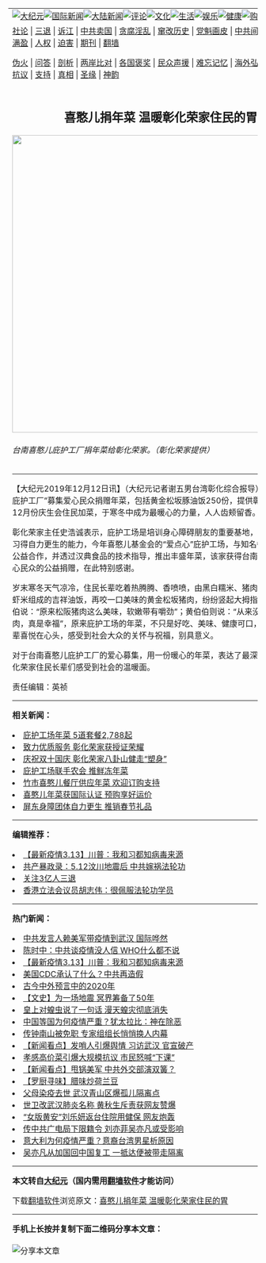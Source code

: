<a name="1" id="1" target="_blank"></a><span id="1"></span>
<table align=center border="0"><tr><td colspan="2" VALIGN=TOP><a href="https://github.com/tjvrql262/djy/blob/master/gb/nsc413.md#1"><img src="https://raw.githubusercontent.com/tjvrql262/www/master/t/djy/1.jpg" title="大纪元"></a><a href="https://github.com/tjvrql262/djy/blob/master/gb/n24hr.md#1"><img src="https://raw.githubusercontent.com/tjvrql262/www/master/t/djy/3.jpg" title="国际新闻"></a><a href="https://github.com/tjvrql262/djy/blob/master/gb/nsc413.md#1"><img src="https://raw.githubusercontent.com/tjvrql262/www/master/t/djy/4.jpg" title="大陆新闻"></a><a href="https://github.com/tjvrql262/djy/blob/master/gb/news392.md#1"><img src="https://raw.githubusercontent.com/tjvrql262/www/master/t/djy/5.jpg" title="评论"></a><a href="https://github.com/tjvrql262/djy/blob/master/gb/news2007.md#1"><img src="https://raw.githubusercontent.com/tjvrql262/www/master/t/djy/6.jpg" title="文化"></a><a href="https://github.com/tjvrql262/djy/blob/master/gb/news2008.md#1"><img src="https://raw.githubusercontent.com/tjvrql262/www/master/t/djy/7.jpg" title="生活"></a><a href="https://github.com/tjvrql262/djy/blob/master/gb/ncyule.md#1"><img src="https://raw.githubusercontent.com/tjvrql262/www/master/t/djy/8.jpg" title="娱乐"></a><a href="https://github.com/tjvrql262/djy/blob/master/gb/nsc1002.md#1"><img src="https://raw.githubusercontent.com/tjvrql262/www/master/t/djy/9.jpg" title="健康"><a href="https://www.youlucky.com"><img src="https://raw.githubusercontent.com/tjvrql262/www/master/t/djy/10.jpg" title="购物"></a><a href="https://donate.epochtimes.com/?utm_medium=epochtimes&utm_source=referral&utm_campaign=donate_button_djyarticleheader"><img src="https://raw.githubusercontent.com/tjvrql262/www/master/t/djy/12.jpg" title="捐款"></a></td></tr>
<tr><td colspan="2" VALIGN=TOP><a target="_blank" href="https://github.com/tjvrql262/djy/blob/master/gb/9p.md#1">社论</a> | <a target="_blank" href="https://github.com/tjvrql262/djy/blob/master/gb/nf5657.md#1">三退</a> | <a target="_blank" href="https://github.com/tjvrql262/djy/blob/master/gb/nf6124.md#1">诉江</a> | <a target="_blank" href="https://github.com/tjvrql262/djy/blob/master/gb/nf1176117.md#1">中共卖国</a> | <a target="_blank" href="https://github.com/tjvrql262/djy/blob/master/gb/nf5773.md#1">贪腐淫乱</a> | <a target="_blank" href="https://github.com/tjvrql262/djy/blob/master/gb/nf1176115.md#1">窜改历史</a> | <a target="_blank" href="https://github.com/tjvrql262/djy/blob/master/gb/nf1176107.md#1">党魁画皮</a> | <a target="_blank" href="https://github.com/tjvrql262/djy/blob/master/gb/nf1320400.md#1">中共间谍</a> | <a target="_blank" href="https://github.com/tjvrql262/djy/blob/master/gb/nf1176114.md#1">破坏传统</a> | <a target="_blank" href="https://github.com/tjvrql262/ntdtv/blob/master/gb/prog447_1.md#1">恶贯满盈</a> | <a target="_blank" href="https://github.com/tjvrql262/djy/blob/master/gb/ncid278.md#1">人权</a> | <a target="_blank" href="https://github.com/tjvrql262/djy/blob/master/gb/nf1176111.md#1">迫害</a> | <a target="_blank" href="https://gitlab.com/szzdlab/mh-qikan/blob/master/README.md#1">期刊</a> | <a target="_blank" href="https://github.com/tjvrql262/www/blob/master/README.md?zsrh#8">翻墙</a></p><p><a target="_blank" href="https://github.com/tjvrql262/djy/blob/master/gb/nf5562.md#1">伪火</a> | <a target="_blank" href="https://github.com/tjvrql262/djy/blob/master/gb/nf4378.md#1">问答</a> | <a target="_blank" href="https://github.com/tjvrql262/djy/blob/master/gb/nf5792.md#1">剖析</a> | <a target="_blank" href="https://github.com/tjvrql262/djy/blob/master/gb/nf5735.md#1">两岸比对</a> | <a target="_blank" href="https://github.com/tjvrql262/djy/blob/master/gb/nf6119.md#1">各国褒奖</a> | <a target="_blank" href="https://github.com/tjvrql262/djy/blob/master/gb/nf6120.md#1">民众声援</a> | <a target="_blank" href="https://github.com/tjvrql262/djy/blob/master/gb/nf1188594.md#1">难忘记忆</a> | <a target="_blank" href="https://github.com/tjvrql262/djy/blob/master/gb/nf3180.md#1">海外弘传</a> | <a target="_blank" href="https://github.com/tjvrql262/djy/blob/master/gb/nf5410.md#1">万人上访</a> | <a target="_blank" href="https://github.com/tjvrql262/ntdtv/blob/master/gb/prog1530_1.md#1">和平抗议</a> | <a target="_blank" href="https://github.com/tjvrql262/djy/blob/master/gb/nf4386.md#1">支持</a> | <a target="_blank" href="https://github.com/tjvrql262/djy/blob/master/gb/nf4389.md#1">真相</a> | <a target="_blank" href="https://github.com/tjvrql262/djy/blob/master/gb/nf5790.md#1">圣缘</a> | <a target="_blank" href="https://github.com/tjvrql262/djy/blob/master/gb/nf4786.md#1">神韵</a></td></tr>
<tr><td VALIGN=TOP width="626"><h2 align=center>喜憨儿捐年菜 温暖彰化荣家住民的胃</h2>
<img width="600" src="https://i.epochtimes.com/assets/uploads/2019/12/b17087dbe5aad963934564fcc25a68a3-600x400.jpg" />
<h6>台南喜憨儿庇护工厂捐年菜给彰化荣家。（彰化荣家提供）
</h6>
<hr>
<p>【大纪元2019年12月12日讯】（大纪元记者谢五男台湾彰化综合报导）“台南<ahref="https://github.com/tjvrql262/djy/blob/master/gb/tag/%E5%96%9C%E6%86%A8%E5%84%BF.md#1">喜憨儿</a>庇护工厂”募集爱心民众捐赠<ahref="https://github.com/tjvrql262/djy/blob/master/gb/tag/%E5%B9%B4%E8%8F%9C.md#1">年菜</a>，包括黄金松坂豚油饭250份，提供<ahref="https://github.com/tjvrql262/djy/blob/master/gb/tag/%E5%BD%B0%E5%8C%96%E8%8D%A3%E5%AE%B6.md#1">彰化荣家</a>，当作12月份庆生会住民加菜，于寒冬中成为最暖心的力量，人人齿颊留香。</p>
<p><ahref="https://github.com/tjvrql262/djy/blob/master/gb/tag/%E5%BD%B0%E5%8C%96%E8%8D%A3%E5%AE%B6.md#1">彰化荣家</a>主任史浩诚表示，庇护工场是培训身心障碍朋友的重要基地，经由适切训练习得自力更生的能力，今年<ahref="https://github.com/tjvrql262/djy/blob/master/gb/tag/%E5%96%9C%E6%86%A8%E5%84%BF.md#1">喜憨儿</a>基金会的“爱点心”庇护工场，与知名餐饮阿霞饭店公益合作，并透过汉典食品的技术指导，推出丰盛<ahref="https://github.com/tjvrql262/djy/blob/master/gb/tag/%E5%B9%B4%E8%8F%9C.md#1">年菜</a>，该家获得台南市这么多有爱心民众的公益捐赠，在此特别感谢。</p>
<p>岁末寒冬天气凉冷，住民长辈吃着热腾腾、香喷喷，由黑白糯米、猪肉丝、红葱头、虾米组成的吉祥油饭，再咬一口美味的黄金松坂猪肉，纷纷竖起大拇指称“赞”，陈伯伯说：“原来松阪猪肉这么美味，软嫩带有嚼劲”；黄伯伯则说：“从来没吃过松阪猪肉，真是幸福”，原来庇护工场的年菜，不只是好吃、美味、健康可口，而且让住民长辈喜悦在心头，感受到社会大众的关怀与祝福，别具意义。</p>
<p>对于台南喜憨儿庇护工厂的爱心募集，用一份暖心的年菜，表达了最深的祝福，让彰化荣家住民长辈们感受到社会的温暖面。</p>
<p>责任编辑：英祯</p>

<hr>


<strong>相关新闻：</strong>
<li><a href="https://github.com/qkhlv2383/djy/blob/master/gb/19/12/5/n11702779.md#1">庇护工场年菜 5道套餐2,788起</a></li>
<li><a href="https://github.com/qkhlv2383/djy/blob/master/gb/19/11/28/n11686653.md#1">致力优质服务  彰化荣家获授证荣耀</a></li>
<li><a href="https://github.com/qkhlv2383/djy/blob/master/gb/19/10/9/n11577892.md#1">庆祝双十国庆 彰化荣家八卦山健走“塑身”</a></li>
<li><a href="https://github.com/qkhlv2383/djy/blob/master/gb/19/1/15/n10977406.md#1">庇护工场联手农会 推鲜冻年菜</a></li>
<li><a href="https://github.com/qkhlv2383/djy/blob/master/gb/18/2/1/n10105824.md#1">竹市喜憨儿餐厅供应年菜  欢迎订购支持</a></li>
<li><a href="https://github.com/qkhlv2383/djy/blob/master/gb/18/1/29/n10097010.md#1">喜憨儿年菜获国际认证 预购享好运价</a></li>
<li><a href="https://github.com/qkhlv2383/djy/blob/master/gb/7/2/2/n1611937.md#1">屏东身障团体自力更生 推销春节礼品</a></li>
<hr>


<strong>编辑推荐：</strong>
<li><a href="https://github.com/qkhlv2383/djy/blob/master/gb/20/3/12/n11936755.md#1">【最新疫情3.13】川普：我和习都知病毒来源</a></li>
<li><a href="https://github.com/tsiac2612/djy/blob/master/gb/19/3/18/n11120824.md#1" target="_blank">共产暴政录：5.12汶川地震后 中共嫁祸法轮功</a></li><li><a href="https://github.com/tjvrql262/djy/blob/master/gb/18/5/10/n10381511.md?dfh#1" target="_blank">关注3亿人三退</a></li><li><a href="https://github.com/tsiac2612/djy/blob/master/gb/19/12/8/n11708865.md#1" target="_blank">香港立法会议员胡志伟：很佩服法轮功学员</a></li>
<hr>

<strong>热门新闻：</strong>
<li><a href="https://github.com/qkhlv2383/djy/blob/master/gb/20/3/12/n11936484.md#1">中共发言人赖美军带疫情到武汉 国际哗然</a></li>
<li><a href="https://github.com/qkhlv2383/djy/blob/master/gb/20/3/13/n11937929.md#1">陈时中：中共谈疫情没人信 WHO什么都不说</a></li>
<li><a href="https://github.com/qkhlv2383/djy/blob/master/gb/20/3/12/n11936755.md#1">【最新疫情3.13】川普：我和习都知病毒来源</a></li>
<li><a href="https://github.com/qkhlv2383/djy/blob/master/gb/20/3/12/n11936666.md#1">美国CDC承认了什么？中共再造假</a></li>
<li><a href="https://github.com/qkhlv2383/djy/blob/master/gb/20/2/18/n11877949.md#1">古今中外预言中的2020年</a></li>
<li><a href="https://github.com/qkhlv2383/djy/blob/master/gb/20/3/5/n11918064.md#1">【文史】为一场地震 冥界筹备了50年</a></li>
<li><a href="https://github.com/qkhlv2383/djy/blob/master/gb/20/3/6/n11920009.md#1">皇上对蝗虫说了一句话 漫天蝗灾彻底消失</a></li>
<li><a href="https://github.com/qkhlv2383/djy/blob/master/gb/20/3/9/n11926997.md#1">中国等国为何疫情严重？犹太拉比：神在除恶</a></li>
<li><a href="https://github.com/qkhlv2383/djy/blob/master/gb/20/3/12/n11934088.md#1">传钟南山被免职 专家组组长悄悄换人内幕</a></li>
<li><a href="https://github.com/qkhlv2383/djy/blob/master/gb/20/3/12/n11936289.md#1">【新闻看点】发哨人引爆舆情 习访武汉 官宣破产</a></li>
<li><a href="https://github.com/qkhlv2383/djy/blob/master/gb/20/3/12/n11936264.md#1">孝感高价菜引爆大规模抗议 市民怒喊“下课”</a></li>
<li><a href="https://github.com/qkhlv2383/djy/blob/master/gb/20/3/13/n11938828.md#1">【新闻看点】甩锅美军 中共外交部演双簧？</a></li>
<li><a href="https://github.com/qkhlv2383/djy/blob/master/gb/20/3/9/n11927966.md#1">【罗厨寻味】腊味炒荷兰豆</a></li>
<li><a href="https://github.com/qkhlv2383/djy/blob/master/gb/20/3/13/n11938032.md#1">父母染疫去世 武汉青山区爆孤儿隔离点</a></li>
<li><a href="https://github.com/qkhlv2383/djy/blob/master/gb/20/3/12/n11935159.md#1">世卫改武汉肺炎名称 黄秋生斥责获网友赞爆</a></li>
<li><a href="https://github.com/qkhlv2383/djy/blob/master/gb/20/3/12/n11934318.md#1">“女版黄安”刘乐妍返台住院用健保 网友炮轰</a></li>
<li><a href="https://github.com/qkhlv2383/djy/blob/master/gb/20/3/11/n11933566.md#1">传中共广电局下限籍令 刘亦菲吴亦凡或受影响</a></li>
<li><a href="https://github.com/qkhlv2383/djy/blob/master/gb/20/3/12/n11936148.md#1">意大利为何疫情严重？意裔台湾男星析原因</a></li>
<li><a href="https://github.com/qkhlv2383/djy/blob/master/gb/20/3/11/n11933325.md#1">吴亦凡从加国回中国复工 一抵达便被带走隔离</a></li>
<hr>

<strong>本文转自<a href="https://www.epochtimes.com">大纪元</a>（国内需用<a href="https://github.com/tjvrql262/www/blob/master/README.md#8">翻墙软件</a>才能访问）</strong><p>下载<a href="https://github.com/tjvrql262/www/blob/master/README.md#8">翻墙软件</a>浏览原文：<a href="https://www.epochtimes.com/gb/19/12/12/n11717739.htm">喜憨儿捐年菜 温暖彰化荣家住民的胃</a></p><hr>

<strong>手机上长按并复制下面二维码分享本文章：</strong><br><br><img src="http://d1p1.ip.zn2.us/v.php?action=qrcode&url=https://github.com/tjvrql262/djy/blob/master/gb/19/12/12/n11717739.md%231" title="分享本文章"></td><td VALIGN=TOP><a href="https://github.com/tjvrql262/djy/blob/master/gb/16/1/21/n4622075.md?dfh#1" target="_blank"><img src="https://raw.githubusercontent.com/tjvrql262/djy/master/gb/300/wei-f1.jpg" title="中共的伪火骗局"  alt="中共的伪火骗局"></a><br><a href="https://github.com/tjvrql262/www/blob/master/README.md?dfh#9" target="_blank"><img src="https://raw.githubusercontent.com/tjvrql262/djy/master/gb/300/yong-h.jpg" title="永恒的见证"  alt="永恒的见证"></a><br><a href="https://github.com/tjvrql262/djy/blob/master/gb/13/9/29/n3974789.md?dfh#1" target="_blank"><img src="https://raw.githubusercontent.com/tjvrql262/djy/master/gb/300/shang-lnz.jpg" title="善良女子被中共投男牢"  alt="善良女子被中共投男牢"></a><br><a href="https://github.com/tjvrql262/djy/blob/master/gb/16/3/16/n4663449.md?dfh#1" target="_blank"><img src="https://raw.githubusercontent.com/tjvrql262/djy/master/gb/300/huo-z3.jpg" title="警卫目击活摘器官"  alt="警卫目击活摘器官"></a><br><a href="https://github.com/tjvrql262/djy/blob/master/gb/16/8/7/n8177641.md?dfh#1" target="_blank"><img src="https://raw.githubusercontent.com/tjvrql262/djy/master/gb/300/huo-z4.jpg" title="证人描述活摘恐怖"  alt="证人描述活摘恐怖"></a><br><a href="https://github.com/tjvrql262/djy/blob/master/gb/10/4/19/n2881569.md?dfh#1" target="_blank"><img src="https://raw.githubusercontent.com/tjvrql262/djy/master/gb/300/huo-z1.jpg" title="揭开活摘器官黑幕"  alt="揭开活摘器官黑幕"></a><br><a href="https://github.com/tjvrql262/djy/blob/master/gb/10/11/7/n3077476.md?dfh#1" target="_blank"><img src="https://raw.githubusercontent.com/tjvrql262/djy/master/gb/300/ma-ks.jpg" title="马克思的成魔之路"  alt="马克思的成魔之路"></a><br><a href="https://github.com/tjvrql262/djy/blob/master/gb/14/6/9/n4173977.md?dfh#1" target="_blank"><img src="https://raw.githubusercontent.com/tjvrql262/djy/master/gb/300/chang-zs.jpg" title="藏字石 蕴天机"  alt="藏字石 蕴天机"></a><br><a href="https://github.com/tjvrql262/djy/blob/master/gb/18/5/10/n10381511.md?dfh#1" target="_blank"><img src="https://raw.githubusercontent.com/tjvrql262/djy/master/gb/300/st1.jpg" title="关注3亿人三退"  alt="关注3亿人三退"></a><br><a href="https://github.com/tjvrql262/djy/blob/master/gb/18/3/21/n10237682.md?dfh#1" target="_blank"><img src="https://raw.githubusercontent.com/tjvrql262/djy/master/gb/300/jie-t.jpg" title="解体中共复兴中华"  alt="解体中共复兴中华"></a><br><a href="https://github.com/tjvrql262/djy/blob/master/gb/9/2/9/n2422991.md?dfh#1" target="_blank"><img src="https://raw.githubusercontent.com/tjvrql262/djy/master/gb/300/gao-zs.jpg" title="中共迫害良心律师"  alt="中共迫害良心律师"></a><br><a href="https://github.com/tjvrql262/djy/blob/master/gb/18/12/9/n10900044.md?dfh#1" target="_blank"><img src="https://raw.githubusercontent.com/tjvrql262/djy/master/gb/300/sj1.jpg" title="303万人举报江泽民"  alt="303万人举报江泽民"></a><br><a href="https://github.com/tjvrql262/djy/blob/master/gb/18/8/28/n10672014.md?dfh#1" target="_blank"><img src="https://raw.githubusercontent.com/tjvrql262/djy/master/gb/300/sj2.jpg" title="这些官员为何起诉江泽民"  alt="这些官员为何起诉江泽民"></a><br><a href="https://github.com/tjvrql262/djy/blob/master/gb/8/12/18/n2367165.md?dfh#1" target="_blank"><img src="https://raw.githubusercontent.com/tjvrql262/djy/master/gb/300/liangan.jpg" title="海峡两岸的强烈对比"  alt="海峡两岸的强烈对比"></a><br><a href="https://github.com/tjvrql262/djy/blob/master/gb/15/12/10/n4593139.md?dfh#1" target="_blank"><img src="https://raw.githubusercontent.com/tjvrql262/djy/master/gb/300/jia-ndzl.jpg" title="加拿大总理的贺信"  alt="加拿大总理的贺信"></a><br><a href="https://github.com/tjvrql262/djy/blob/master/gb/11/6/17/n3289382.md?dfh#1" target="_blank"><img src="https://raw.githubusercontent.com/tjvrql262/djy/master/gb/300/xiao-wd.jpg" title="探寻真相兼听则明"  alt="探寻真相兼听则明"></a><br><a href="https://github.com/tjvrql262/djy/blob/master/gb/18/10/27/n10812623.md?dfh#1" target="_blank"><img src="https://raw.githubusercontent.com/tjvrql262/djy/master/gb/300/yindu.jpg" title="印度媒体报道东方"  alt="印度媒体报道东方"></a><br><a href="https://github.com/tjvrql262/djy/blob/master/gb/18/6/9/n10469652.md?dfh#1" target="_blank"><img src="https://raw.githubusercontent.com/tjvrql262/djy/master/gb/300/xie-j.jpg" title="不一样的海外校园"  alt="不一样的海外校园"></a><br><a href="https://github.com/tjvrql262/djy/blob/master/gb/7/4/5/n1669415.md?dfh#1" target="_blank"><img src="https://raw.githubusercontent.com/tjvrql262/djy/master/gb/300/li-up.jpg" title="从大师到徒弟的传奇"  alt="从大师到徒弟的传奇"></a><br><a href="https://github.com/tjvrql262/djy/blob/master/gb/17/5/26/n9191512.md?dfh#1" target="_blank"><img src="https://raw.githubusercontent.com/tjvrql262/djy/master/gb/300/zfl2.jpg" title="亿万人与东方一本奇书"  alt="亿万人与东方一本奇书"></a><br><a href="https://github.com/tjvrql262/djy/blob/master/gb/13/11/27/n4020290.md?dfh#1" target="_blank"><img src="https://raw.githubusercontent.com/tjvrql262/djy/master/gb/300/zhen-h.jpg" title="大陆见不到的震撼场面"  alt="大陆见不到的震撼场面"></a><br><a href="https://github.com/tjvrql262/djy/blob/master/gb/15/7/17/n4482910.md?dfh#1" target="_blank"><img src="https://raw.githubusercontent.com/tjvrql262/djy/master/gb/300/dalu-sk.jpg" title="人心向善 大陆当初盛况"  alt="人心向善 大陆当初盛况"></a><br><a href="https://github.com/tjvrql262/djy/blob/master/gb/19/1/5/n10955468.md?dfh#1" target="_blank"><img src="https://raw.githubusercontent.com/tjvrql262/djy/master/gb/300/zfl1.jpg" title="追寻真理 这书讲什么"  alt="追寻真理 这书讲什么"></a><br><a href="https://github.com/tjvrql262/www/blob/master/README.md?dfh#1" target="_blank"><img src="https://raw.githubusercontent.com/tjvrql262/djy/master/gb/300/fq1.jpg" title="下载免费翻墙软件"  alt="下载免费翻墙软件"></a><br></td></tr></table>
